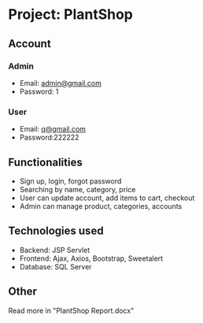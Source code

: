 # Project: PlantShop

## Account

### Admin

- Email: admin@gmail.com
- Password: 1

### User

- Email: q@gmail.com
- Password:222222

## Functionalities

- Sign up, login, forgot password
- Searching by name, category, price
- User can update account, add items to cart, checkout
- Admin can manage product, categories, accounts

## Technologies used

- Backend: JSP Servlet
- Frontend: Ajax, Axios, Bootstrap, Sweetalert
- Database: SQL Server

## Other

Read more in "PlantShop Report.docx"
